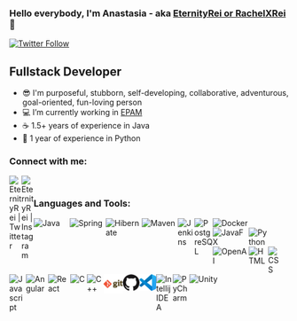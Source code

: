 ### Hello everybody, I'm Anastasia - aka [EternityRei or RachelXRei][twitter] 👋

[![Twitter Follow](https://img.shields.io/twitter/url?color=1DA1F2&label=Follow%20%40RachelXRei&logo=twitter&style=for-the-badge&url=https%3A%2F%2Ftwitter.com%2FRachelXRei)](https://twitter.com/RachelXRei)

## Fullstack Developer
-  😎 I'm purposeful, stubborn, self-developing, collaborative, adventurous, goal-oriented, fun-loving person
-  💻 I’m currently working in [EPAM][epam]
-  ☕️ 1.5+ years of experience in Java
-  🐍 1 year of experience in Python

### Connect with me:

[<img align="left" alt="EternityRei | Twitter" width="22px" src="https://cdn.jsdelivr.net/npm/simple-icons@v3/icons/twitter.svg" />][twitter]
[<img align="left" alt="EternityRei | Instagram" width="22px" src="https://cdn.jsdelivr.net/npm/simple-icons@v3/icons/instagram.svg" />][instagram]

<br />

### Languages and Tools:
<!-- Java -->
<img align="left" alt="Java" width="65px" src="https://getprogram.net/img/programs/icons/java_228.png" />
<img align="left" alt="Spring" width="65px" src="https://upload.wikimedia.org/wikipedia/commons/4/44/Spring_Framework_Logo_2018.svg" />
<img align="left" alt="Hibernate" width="65px" src="https://upload.wikimedia.org/wikipedia/commons/4/41/Hibernate_logo.svg" />
<img align="left" alt="Maven" width="65px" src="https://upload.wikimedia.org/wikipedia/commons/5/52/Apache_Maven_logo.svg" />
<img align="left" alt="Jenkins" width="30px" src="https://upload.wikimedia.org/wikipedia/commons/e/e9/Jenkins_logo.svg" />
<img align="left" alt="PostgreSQL" width="33px" src="https://upload.wikimedia.org/wikipedia/commons/2/29/Postgresql_elephant.svg" />
<img align="left" alt="Docker" width="85px" src="https://upload.wikimedia.org/wikipedia/commons/4/4e/Docker_%28container_engine%29_logo.svg" />
<img align="left" alt="JavaFX" width="65px" src="https://static.wikia.nocookie.net/jfx/images/0/00/JavaFXIsland400x200.png/revision/latest?cb=20070917150529" />

<!-- Python -->
<img align="left" alt="Python" width="35px" src="https://upload.wikimedia.org/wikipedia/commons/thumb/0/0a/Python.svg/1024px-Python.svg.png" />
<img align="left" alt="OpenAI" width="65px" src="https://upload.wikimedia.org/wikipedia/commons/4/4d/OpenAI_Logo.svg" />

<!-- Frontend -->
<img align="left" alt="HTML" width="35px" src="https://upload.wikimedia.org/wikipedia/commons/6/61/HTML5_logo_and_wordmark.svg">
<img align="left" alt="CSS" width="26px" src="https://upload.wikimedia.org/wikipedia/commons/d/d5/CSS3_logo_and_wordmark.svg">
<img align="left" alt="Javascript" width="30px" src="https://upload.wikimedia.org/wikipedia/commons/9/99/Unofficial_JavaScript_logo_2.svg">
<img align="left" alt="Angular" width="40px" src="https://upload.wikimedia.org/wikipedia/commons/c/cf/Angular_full_color_logo.svg">
<img align="left" alt="React" width="40x" src="https://upload.wikimedia.org/wikipedia/commons/a/a7/React-icon.svg">

<!-- C/C++ -->
<img align="left" alt="C" width="30px" src="https://upload.wikimedia.org/wikipedia/commons/1/19/C_Logo.png" />
<img align="left" alt="C++" width="30px" src="https://upload.wikimedia.org/wikipedia/commons/thumb/1/18/ISO_C%2B%2B_Logo.svg/1822px-ISO_C%2B%2B_Logo.svg.png" />

<!-- Git -->
<img align="left" alt="Git" width="35px" src="https://raw.githubusercontent.com/github/explore/80688e429a7d4ef2fca1e82350fe8e3517d3494d/topics/git/git.png" />

<!-- Tools -->
<img align="left" alt="GitHub" width="30px" src="https://raw.githubusercontent.com/github/explore/78df643247d429f6cc873026c0622819ad797942/topics/github/github.png" />
<img align="left" alt="Visual Studio Code" width="30px" src="https://raw.githubusercontent.com/github/explore/80688e429a7d4ef2fca1e82350fe8e3517d3494d/topics/visual-studio-code/visual-studio-code.png" />
<img align="left" alt="Intellij IDEA" width="30px" src="https://upload.wikimedia.org/wikipedia/commons/9/9c/IntelliJ_IDEA_Icon.svg" />
<img align="left" alt="PyCharm" width="30px" src="https://upload.wikimedia.org/wikipedia/commons/1/1d/PyCharm_Icon.svg" />
<img align="left" alt="Unity" width="65px" src="https://upload.wikimedia.org/wikipedia/commons/1/19/Unity_Technologies_logo.svg" />

<br />
<br />

</details>

[twitter]: https://twitter.com/RachelXRei
[instagram]: https://www.instagram.com/eternity_rei
[epam]: https://www.epam.com/
